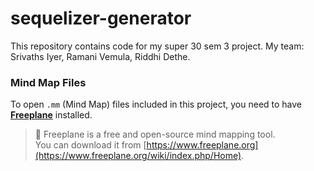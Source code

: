 # sequelizer-generator
This repository contains code for my super 30 sem 3 project. My team: Srivaths Iyer, Ramani Vemula, Riddhi Dethe.

###  Mind Map Files

To open `.mm` (Mind Map) files included in this project, you need to have **[Freeplane](https://www.freeplane.org/wiki/index.php/Home)** installed.

> 📌 Freeplane is a free and open-source mind mapping tool.  
> You can download it from [https://www.freeplane.org](https://www.freeplane.org/wiki/index.php/Home).
